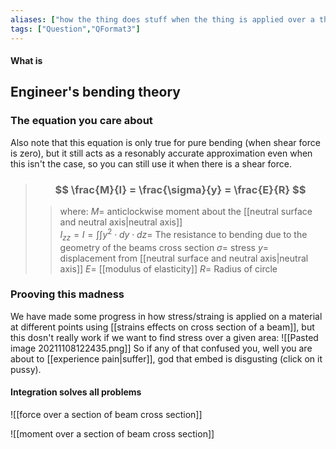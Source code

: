 ```yaml
---
aliases: ["how the thing does stuff when the thing is applied over a thing (thats the technical term)"]
tags: ["Question","QFormat3"]
---
```


#### What is
## Engineer's bending theory
### The equation you care about

Also note that this equation is only true for pure bending (when shear force is zero), but it still acts as a resonably accurate approximation even when this isn't the case, so you can still use it when there is a shear force.

> ### $$ \frac{M}{I} = \frac{\sigma}{y} = \frac{E}{R} $$
>> where:
>> $M=$ anticlockwise moment about the [[neutral surface and neutral axis|neutral axis]]  
>> $I_{zz}=I=\int \int y^{2} \cdot dy\cdot dz=$ The resistance to bending due to the geometry of the beams cross section
>> $\sigma=$ stress
>> $y=$ displacement from [[neutral surface and neutral axis|neutral axis]]
>> $E=$ [[modulus of elasticity]]
>> $R=$ Radius of circle

### Prooving this madness
We have made some progress in how stress/straing is applied on a material at different points using [[strains effects on cross section of a beam]], but this dosn't really work if we want to find stress over a given area:
![[Pasted image 20211108122435.png]]
So if any of that confused you, well you are about to [[experience pain|suffer]], god that embed is disgusting (click on it pussy).

#### Integration solves all problems
![[force over a section of beam cross section]]

![[moment over a section of beam cross section]]
